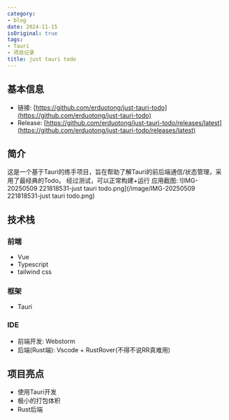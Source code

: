 ```yaml
---
category:
- blog
date: 2024-11-15
isOriginal: true
tags:
- Tauri
- 项目记录
title: just tauri todo
---
```

## 基本信息
- 链接: [https://github.com/erduotong/just-tauri-todo](https://github.com/erduotong/just-tauri-todo)
- Release: [https://github.com/erduotong/just-tauri-todo/releases/latest](https://github.com/erduotong/just-tauri-todo/releases/latest)
## 简介
这是一个基于Tauri的练手项目，旨在帮助了解Tauri的前后端通信/状态管理，采用了最经典的Todo。
经过测试，可以正常构建+运行
应用截图:
![IMG-20250509 221818531-just tauri todo.png](/image/IMG-20250509 221818531-just tauri todo.png)
## 技术栈
### 前端
- Vue
- Typescript
- tailwind css
### 框架
- Tauri 
### IDE
- 前端开发: Webstorm
- 后端(Rust端): Vscode + RustRover(不得不说RR真难用)
## 项目亮点
- 使用Tauri开发
- 极小的打包体积
- Rust后端